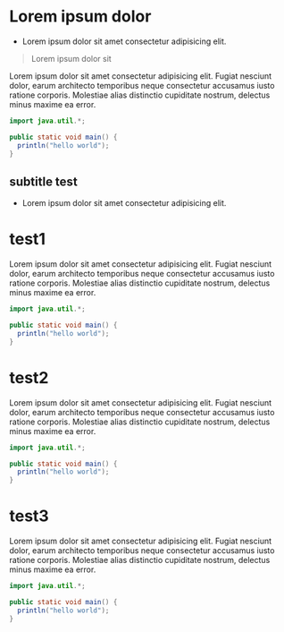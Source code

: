 # Lorem ipsum dolor

- Lorem ipsum dolor sit amet consectetur adipisicing elit.

> Lorem ipsum dolor sit

Lorem ipsum dolor sit amet consectetur adipisicing elit. Fugiat nesciunt dolor, earum architecto temporibus neque consectetur accusamus iusto ratione corporis. Molestiae alias distinctio cupiditate nostrum, delectus minus maxime ea error.

```java
import java.util.*;

public static void main() {
  println("hello world");
}
```

## subtitle test

- Lorem ipsum dolor sit amet consectetur adipisicing elit.

# test1

Lorem ipsum dolor sit amet consectetur adipisicing elit. Fugiat nesciunt dolor, earum architecto temporibus neque consectetur accusamus iusto ratione corporis. Molestiae alias distinctio cupiditate nostrum, delectus minus maxime ea error.

```java
import java.util.*;

public static void main() {
  println("hello world");
}
```

# test2

Lorem ipsum dolor sit amet consectetur adipisicing elit. Fugiat nesciunt dolor, earum architecto temporibus neque consectetur accusamus iusto ratione corporis. Molestiae alias distinctio cupiditate nostrum, delectus minus maxime ea error.

```java
import java.util.*;

public static void main() {
  println("hello world");
}
```

# test3

Lorem ipsum dolor sit amet consectetur adipisicing elit. Fugiat nesciunt dolor, earum architecto temporibus neque consectetur accusamus iusto ratione corporis. Molestiae alias distinctio cupiditate nostrum, delectus minus maxime ea error.

```java
import java.util.*;

public static void main() {
  println("hello world");
}
```
